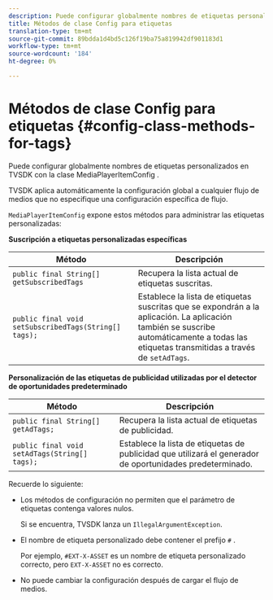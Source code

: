 ```yaml
---
description: Puede configurar globalmente nombres de etiquetas personalizados en TVSDK con la clase MediaPlayerItemConfig .
title: Métodos de clase Config para etiquetas
translation-type: tm+mt
source-git-commit: 89bdda1d4bd5c126f19ba75a819942df901183d1
workflow-type: tm+mt
source-wordcount: '184'
ht-degree: 0%

---
```



# Métodos de clase Config para etiquetas {#config-class-methods-for-tags}

Puede configurar globalmente nombres de etiquetas personalizados en TVSDK con la clase MediaPlayerItemConfig .

TVSDK aplica automáticamente la configuración global a cualquier flujo de medios que no especifique una configuración específica de flujo.

`MediaPlayerItemConfig` expone estos métodos para administrar las etiquetas personalizadas:

**Suscripción a etiquetas personalizadas específicas**

| <b>Método</b> | <b>Descripción</b> |
|--- |--- |
| `public final String[] getSubscribedTags` | Recupera la lista actual de etiquetas suscritas. |
| `public final void setSubscribedTags(String[] tags);` | Establece la lista de etiquetas suscritas que se expondrán a la aplicación.  La aplicación también se suscribe automáticamente a todas las etiquetas transmitidas a través de `setAdTags`. |

**Personalización de las etiquetas de publicidad utilizadas por el detector de oportunidades predeterminado**

| <b>Método</b> | <b>Descripción</b> |
|--- |--- |
| `public final String[] getAdTags;` | Recupera la lista actual de etiquetas de publicidad. |
| `public final void setAdTags(String[] tags);` | Establece la lista de etiquetas de publicidad que utilizará el generador de oportunidades predeterminado. |

Recuerde lo siguiente:

* Los métodos de configuración no permiten que el parámetro de etiquetas contenga valores nulos.

   Si se encuentra, TVSDK lanza un `IllegalArgumentException`.
* El nombre de etiqueta personalizado debe contener el prefijo `#` .

   Por ejemplo, `#EXT-X-ASSET` es un nombre de etiqueta personalizado correcto, pero `EXT-X-ASSET` no es correcto.

* No puede cambiar la configuración después de cargar el flujo de medios.